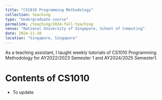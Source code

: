 ```yaml
---
title: "CS1010 Programming Methodology"
collection: teaching
type: "Undergraduate course"
permalink: /teaching/2024-fall-teaching
venue: "National University of Singapore, School of Computing"
date: 2024-11-10
location: "Singapore, Singapore"
---
```


As a teaching assistant, I taught weekly tutorials of CS1010 Programming Methodology for AY2022/2023 Semester 1 and AY2024/2025 Semester1.

Contents of CS1010
======

* To update
